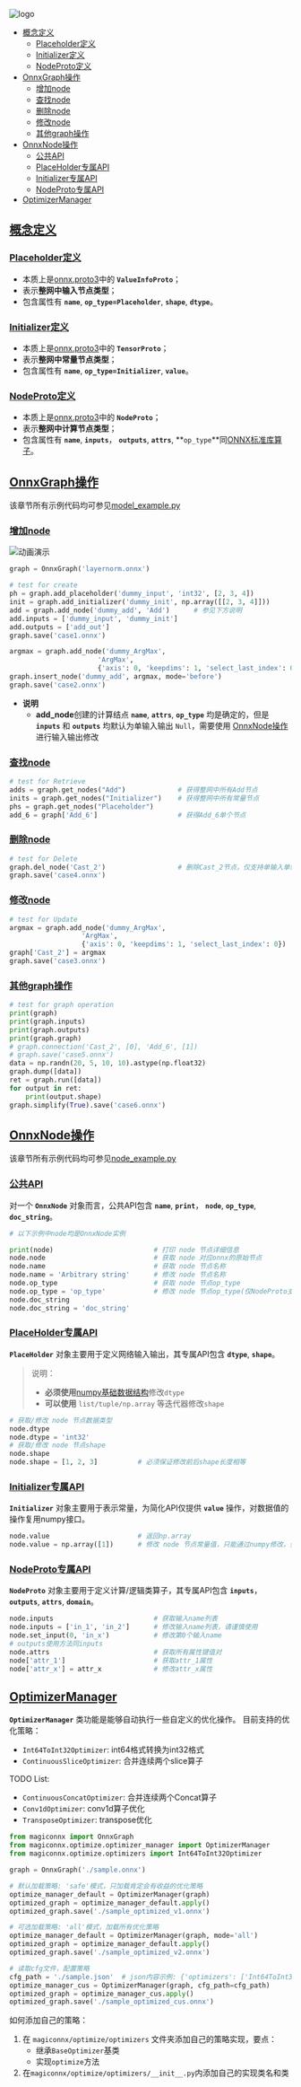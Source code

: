 ![logo](./image/logo.png)
- [概念定义](#概念定义)
  - [Placeholder定义](#placeholder定义)
  - [Initializer定义](#initializer定义)
  - [NodeProto定义](#nodeproto定义)
- [OnnxGraph操作](#onnxgraph操作)
  - [增加node](#增加node)
  - [查找node](#查找node)
  - [删除node](#删除node)
  - [修改node](#修改node)
  - [其他graph操作](#其他graph操作)
- [OnnxNode操作](#onnxnode操作)
  - [公共API](#公共api)
  - [PlaceHolder专属API](#placeholder专属api)
  - [Initializer专属API](#initializer专属api)
  - [NodeProto专属API](#nodeproto专属api)
- [OptimizerManager](#OptimizerManager)

## [概念定义](#概念定义)
### [Placeholder定义](#Placeholder定义)
- 本质上是[onnx.proto3](https://github.com/onnx/onnx/blob/master/onnx/onnx.proto3)中的 **`ValueInfoProto`**；
- 表示**整网中输入节点类型**；
- 包含属性有 **`name`**, **`op_type=Placeholder`**, **`shape`**, **`dtype`**。
### [Initializer定义](#Initializer定义)
- 本质上是[onnx.proto3](https://github.com/onnx/onnx/blob/master/onnx/onnx.proto3)中的 **`TensorProto`**；
- 表示**整网中常量节点类型**；
- 包含属性有 **`name`**, **`op_type=Initializer`**, **`value`**。
### [NodeProto定义](#NodeProto定义)
- 本质上是[onnx.proto3](https://github.com/onnx/onnx/blob/master/onnx/onnx.proto3)中的 **`NodeProto`**；
- 表示**整网中计算节点类型**；
- 包含属性有 **`name`**, **`inputs`**， **`outputs`**, **`attrs`**, **`op_type`**同[ONNX标准库算子](https://github.com/onnx/onnx/blob/master/docs/Operators.md)。

## [OnnxGraph操作](#OnnxGraph操作)
该章节所有示例代码均可参见[model_example.py](../test/model_example.py)
### [增加node](#增加node)
![动画演示](../image/create.gif)
```python
graph = OnnxGraph('layernorm.onnx')

# test for create
ph = graph.add_placeholder('dummy_input', 'int32', [2, 3, 4])
init = graph.add_initializer('dummy_init', np.array([[2, 3, 4]]))
add = graph.add_node('dummy_add', 'Add')      # 参见下方说明
add.inputs = ['dummy_input', 'dummy_init']
add.outputs = ['add_out']
graph.save('case1.onnx')

argmax = graph.add_node('dummy_ArgMax',
                      'ArgMax',
                      {'axis': 0, 'keepdims': 1, 'select_last_index': 0})
graph.insert_node('dummy_add', argmax, mode='before')
graph.save('case2.onnx')
```
- **说明**
  - **add_node**创建的计算结点 **`name`**, **`attrs`**, **`op_type`** 均是确定的，但是 **`inputs`** 和 **`outputs`** 均默认为单输入输出 `Null`，需要使用 [OnnxNode操作](#onnxnode操作) 进行输入输出修改
### [查找node](#查找node)
```python
# test for Retrieve
adds = graph.get_nodes("Add")             # 获得整网中所有Add节点
inits = graph.get_nodes("Initializer")    # 获得整网中所有常量节点
phs = graph.get_nodes("Placeholder")
add_6 = graph['Add_6']                    # 获得Add_6单个节点
```
### [删除node](#删除node)
```python
# test for Delete
graph.del_node('Cast_2')                  # 删除Cast_2节点，仅支持单输入单输出节点
graph.save('case4.onnx')
```
### [修改node](#修改node)
```python
# test for Update
argmax = graph.add_node('dummy_ArgMax',
                  'ArgMax',
                  {'axis': 0, 'keepdims': 1, 'select_last_index': 0})
graph['Cast_2'] = argmax
graph.save('case3.onnx')
```
### [其他graph操作](#其他graph操作)
```python
# test for graph operation
print(graph)
print(graph.inputs)
print(graph.outputs)
print(graph.graph)
# graph.connection('Cast_2', [0], 'Add_6', [1])
# graph.save('case5.onnx')
data = np.randn(20, 5, 10, 10).astype(np.float32)
graph.dump([data])
ret = graph.run([data])
for output in ret:
    print(output.shape)
graph.simplify(True).save('case6.onnx')
```
## [OnnxNode操作](#OnnxNode操作)
该章节所有示例代码均可参见[node_example.py](../test/node_example.py)
### [公共API](#公共API)
对一个 **`OnnxNode`** 对象而言，公共API包含 **`name`**, **`print`**， **`node`**, **`op_type`**, **`doc_string`**。
```python
# 以下示例中node均是OnnxNode实例

print(node)                         # 打印 node 节点详细信息
node.node                           # 获取 node 对应onnx的原始节点
node.name                           # 获取 node 节点名称
node.name = 'Arbitrary string'      # 修改 node 节点名称
node.op_type                        # 获取 node 节点op_type
node.op_type = 'op_type'            # 修改 node 节点op_type(仅NodeProto支持)
node.doc_string
node.doc_string = 'doc_string'
```
### [PlaceHolder专属API](#PlaceHolder专属API)
**`PlaceHolder`** 对象主要用于定义网络输入输出，其专属API包含 **`dtype`**, **`shape`**。
> 说明：
> - **必须使用**[numpy基础数据结构](https://numpy.org/doc/stable/user/basics.types.html)修改`dtype`
> - **可以使用** `list/tuple/np.array` 等迭代器修改`shape`
```python
# 获取/修改 node 节点数据类型
node.dtype
node.dtype = 'int32'
# 获取/修改 node 节点shape
node.shape 
node.shape = [1, 2, 3]          # 必须保证修改前后shape长度相等
```
### [Initializer专属API](#Initializer专属API)
**`Initializer`** 对象主要用于表示常量，为简化API仅提供 **`value`** 操作，对数据值的操作复用numpy接口。
```python
node.value                      # 返回np.array
node.value = np.array([1])      # 修改 node 节点常量值，只能通过numpy修改，会丢失doc_string信息
```
### [NodeProto专属API](#NodeProto专属API)
**`NodeProto`** 对象主要用于定义计算/逻辑类算子，其专属API包含 **`inputs`**， **`outputs`**, **`attrs`**, **`domain`**。
```python
node.inputs                         # 获取输入name列表
node.inputs = ['in_1', 'in_2']      # 修改输入name列表，请谨慎使用
node.set_input(0, 'in_x')           # 修改第0个输入name
# outputs使用方法同inputs
node.attrs                          # 获取所有属性键值对
node['attr_1']                      # 获取attr_1属性
node['attr_x'] = attr_x             # 修改attr_x属性
```
## [OptimizerManager](#OptimizerManager)
**`OptimizerManager`** 类功能是能够自动执行一些自定义的优化操作。
目前支持的优化策略：
  - `Int64ToInt32Optimizer`: int64格式转换为int32格式
  - `ContinuousSliceOptimizer`: 合并连续两个slice算子

TODO List:
  - `ContinuousConcatOptimizer`: 合并连续两个Concat算子
  - `Conv1dOptimizer`: conv1d算子优化
  - `TransposeOptimizer`: transpose优化

```python
from magiconnx import OnnxGraph
from magiconnx.optimize.optimizer_manager import OptimizerManager
from magiconnx.optimize.optimizers import Int64ToInt32Optimizer

graph = OnnxGraph('./sample.onnx')

# 默认加载策略: 'safe'模式，只加载肯定会有收益的优化策略
optimize_manager_default = OptimizerManager(graph)
optimized_graph = optimize_manager_default.apply()
optimized_graph.save('./sample_optimized_v1.onnx')

# 可选加载策略: 'all'模式，加载所有优化策略
optimize_manager_default = OptimizerManager(graph, mode='all')
optimized_graph = optimize_manager_default.apply()
optimized_graph.save('./sample_optimized_v2.onnx')

# 读取cfg文件，配置策略
cfg_path = './sample.json'  # json内容示例: {'optimizers': ['Int64ToInt32Optimizer']}
optimize_manager_cus = OptimizerManager(graph, cfg_path=cfg_path)
optimized_graph = optimize_manager_cus.apply()
optimized_graph.save('./sample_optimized_cus.onnx')
```
如何添加自己的策略：
  1. 在 `magiconnx/optimize/optimizers` 文件夹添加自己的策略实现，要点：
      - 继承`BaseOptimizer`基类
      - 实现`optimize`方法
  2. 在`magiconnx/optimize/optimizers/__init__.py`内添加自己的实现类名和类
